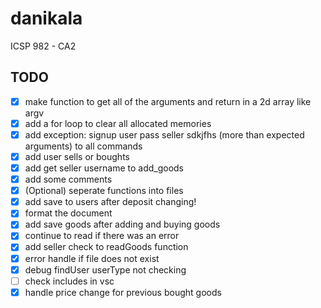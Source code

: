 # danikala

ICSP 982 - CA2

## TODO

- [x] make function to get all of the arguments and return in a 2d array like argv
- [x] add a for loop to clear all allocated memories
- [x] add exception: signup user pass seller sdkjfhs (more than expected arguments) to all commands
- [x] add user sells or boughts
- [x] add get seller username to add_goods
- [x] add some comments
- [x] (Optional) seperate functions into files
- [x] add save to users after deposit changing!
- [x] format the document
- [x] add save goods after adding and buying goods
- [x] continue to read if there was an error
- [x] add seller check to readGoods function
- [x] error handle if file does not exist
- [x] debug findUser userType not checking
- [ ] check includes in vsc
- [x] handle price change for previous bought goods

